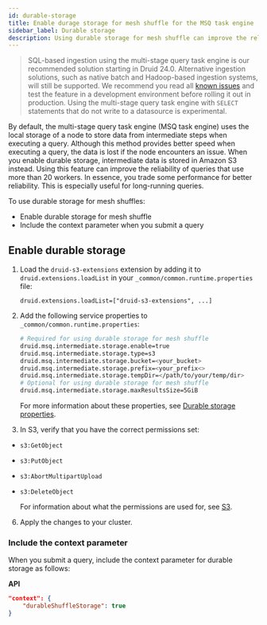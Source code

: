 ```yaml
---
id: durable-storage
title: Enable durage storage for mesh shuffle for the MSQ task engine
sidebar_label: Durable storage 
description: Using durable storage for mesh shuffle can improve the reliability of your SQL-based ingestion at the cost of some performance.
---
```


> SQL-based ingestion using the multi-stage query task engine is our recommended solution starting in Druid 24.0. Alternative ingestion solutions, such as native batch and Hadoop-based ingestion systems, will still be supported. We recommend you read all [known issues](./msq-known-issues.md) and test the feature in a development environment before rolling it out in production. Using the multi-stage query task engine with `SELECT` statements that do not write to a datasource is experimental.

By default, the multi-stage query task engine (MSQ task engine) uses the local storage of a node to store data from intermediate steps when executing a query. Although this method provides better speed when executing a query, the data is lost if the node encounters an issue. When you enable durable storage, intermediate data is stored in Amazon S3 instead. Using this feature can improve the reliability of queries that use more than 20 workers. In essence, you trade some performance for better reliability. This is especially useful for long-running queries.

To use durable storage for mesh shuffles: 

- Enable durable storage for mesh shuffle
- Include the context parameter when you submit a query


## Enable durable storage

1. Load the `druid-s3-extensions` extension by adding it to `druid.extensions.loadList` in your `_common/common.runtime.properties` file:
   
   ```
   druid.extensions.loadList=["druid-s3-extensions", ...]
   ```

2. Add the following service properties to `_common/common.runtime.properties`: 
     
   ```bash
   # Required for using durable storage for mesh shuffle
   druid.msq.intermediate.storage.enable=true
   druid.msq.intermediate.storage.type=s3
   druid.msq.intermediate.storage.bucket=<your_bucket>
   druid.msq.intermediate.storage.prefix=<your_prefix<>
   druid.msq.intermediate.storage.tempDir=</path/to/your/temp/dir>
   # Optional for using durable storage for mesh shuffle
   druid.msq.intermediate.storage.maxResultsSize=5GiB
   ```

   For more information about these properties, see [Durable storage properties](./msq-reference.md#durable-storage-properties).

3. In S3, verify that you have the correct permissions set:
   
- `s3:GetObject`
- `s3:PutObject`
- `s3:AbortMultipartUpload`
- `s3:DeleteObject`

   For information about what the permissions are used for, see [S3](./msq-security.md#s3).

6. Apply the changes to your cluster.

### Include the context parameter

When you submit a query, include the context parameter for durable storage as follows:

**API**

   ```json
   "context": {
       "durableShuffleStorage": true
   }
   ```

